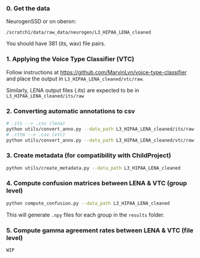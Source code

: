 ### 0. Get the data

NeurogenSSD or on oberon:

```
/scratch1/data/raw_data/neurogen/L3_HIPAA_LENA_cleaned
```

You should have 381 (its, wav) file pairs.

### 1. Applying the Voice Type Classifier (VTC)

Follow instructions at https://github.com/MarvinLvn/voice-type-classifier
and place the output in `L3_HIPAA_LENA_cleaned/vtc/raw`.

Similarly, LENA output files (.its) are expected to be in `L3_HIPAA_LENA_cleaned/its/raw`

### 2. Converting automatic annotations to csv

```sh
# .its --> .csv (lena)
python utils/convert_anno.py --data_path L3_HIPAA_LENA_cleaned/its/raw --ext .its
# .rttm --> .csv (vtc)
python utils/convert_anno.py --data_path L3_HIPAA_LENA_cleaned/vtc/raw --ext .rttm
```

### 3. Create metadata (for compatibility with ChildProject)

```sh
python utils/create_metadata.py --data_path L3_HIPAA_LENA_cleaned
```

### 4. Compute confusion matrices between LENA & VTC (group level)

```sh
python compute_confusion.py --data_path L3_HIPAA_LENA_cleaned
```

This will generate `.npy` files for each group in the `results` folder.

### 5. Compute gamma agreement rates between LENA & VTC (file level)

```sh
WIP
```
